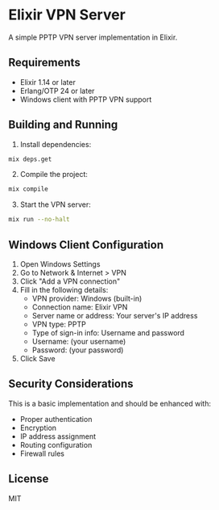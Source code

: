 # Elixir VPN Server

A simple PPTP VPN server implementation in Elixir.

## Requirements

- Elixir 1.14 or later
- Erlang/OTP 24 or later
- Windows client with PPTP VPN support

## Building and Running

1. Install dependencies:
```bash
mix deps.get
```

2. Compile the project:
```bash
mix compile
```

3. Start the VPN server:
```bash
mix run --no-halt
```

## Windows Client Configuration

1. Open Windows Settings
2. Go to Network & Internet > VPN
3. Click "Add a VPN connection"
4. Fill in the following details:
   - VPN provider: Windows (built-in)
   - Connection name: Elixir VPN
   - Server name or address: Your server's IP address
   - VPN type: PPTP
   - Type of sign-in info: Username and password
   - Username: (your username)
   - Password: (your password)
5. Click Save

## Security Considerations

This is a basic implementation and should be enhanced with:
- Proper authentication
- Encryption
- IP address assignment
- Routing configuration
- Firewall rules

## License

MIT

